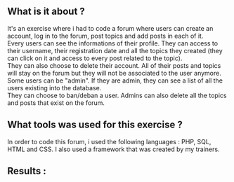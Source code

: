 ## What is it about ? 
It's an exercise where i had to code a forum where users can create an account, log in to the forum, post topics and add posts in each of it. <br>
Every users can see the informations of their profile. They can access to their username, their registration date and all the topics they created (they can click on it and access to every post related to the topic). <br> They can also choose to delete their account. All of their posts and topics will stay on the forum but they will not be associated to the user anymore. <br>
Some users can be "admin". If they are admin, they can see a list of all the users existing into the database. <br>
They can choose to ban/deban a user. Admins can also delete all the topics and posts that exist on the forum.

## What tools was used for this exercise ?
In order to code this forum, i used the following languages : PHP, SQL, HTML and CSS. I also used a framework that was created by my trainers.

## Results :

